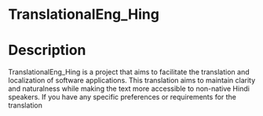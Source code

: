 # TranslationalEng_Hing
# Description
TranslationalEng_Hing is a project that aims to facilitate the translation and localization of software applications.
This translation aims to maintain clarity and naturalness while making the text more accessible to non-native Hindi speakers. If you have any specific preferences or requirements for the translation
